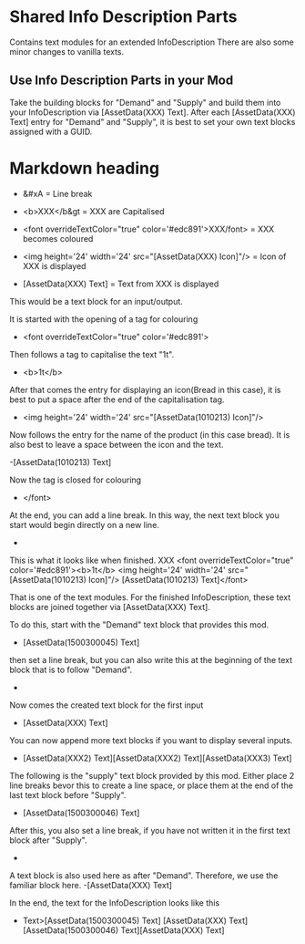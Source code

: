 # Shared Info Description Parts

Contains text modules for an extended InfoDescription
There are also some minor changes to vanilla texts.


## Use Info Description Parts in your Mod

Take the building blocks for "Demand" and "Supply" and build them into your InfoDescription via [AssetData(XXX) Text].
After each [AssetData(XXX) Text] entry for "Demand" and "Supply", it is best to set your own text blocks assigned with a GUID.

# Markdown heading

- &#xD;&#xA = Line break

- &lt;b&gt;XXX&lt;/b&gt = XXX are Capitalised 

- &lt;font overrideTextColor="true" color='#edc891'&gt;XXX/font&gt; = XXX becomes coloured

- &lt;img height='24' width='24' src="[AssetData(XXX) Icon]"/&gt; = Icon of XXX is displayed

- [AssetData(XXX) Text] = Text from XXX is displayed


This would be a text block for an input/output.

It is started with the opening of a tag for colouring  

- <Text>&lt;font overrideTextColor="true" color='#edc891'&gt;

Then follows a tag to capitalise the text "1t".

- &lt;b&gt;1t&lt;/b&gt; 

After that comes the entry for displaying an icon(Bread in this case), it is best to put a space after the end of the capitalisation tag.

- &lt;img height='24' width='24' src="[AssetData(1010213) Icon]"/&gt;

Now follows the entry for the name of the product (in this case bread). It is also best to leave a space between the icon and the text.

-[AssetData(1010213) Text]

Now the tag is closed for colouring

- &lt;/font&gt;

At the end, you can add a line break. In this way, the next text block you start would begin directly on a new line.

- &#xD;&#xA;

This is what it looks like when finished.
    <Text>
      <GUID>XXX</GUID>
      <Text>&lt;font overrideTextColor="true" color='#edc891'&gt;&lt;b&gt;1t&lt;/b&gt; &lt;img height='24' width='24' src="[AssetData(1010213) Icon]"/&gt; [AssetData(1010213) Text]&lt;/font&gt;&#xD;&#xA;</Text>
    </Text>

That is one of the text modules.
For the finished InfoDescription, these text blocks are joined together via [AssetData(XXX) Text].

To do this, start with the "Demand" text block that provides this mod.

- <Text>[AssetData(1500300045) Text]

then set a line break, but you can also write this at the beginning of the text block that is to follow "Demand".

- &#xD;&#xA;

Now comes the created text block for the first input

- [AssetData(XXX) Text]

You can now append more text blocks if you want to display several inputs.

- [AssetData(XXX2) Text][AssetData(XXX2) Text][AssetData(XXX3) Text]

The following is the "supply" text block provided by this mod. Either place 2 line breaks bevor this to create a line space, or place them at the end of the last text block before "Supply".

- &#xD;&#xA;&#xD;&#xA;[AssetData(1500300046) Text]

After this, you also set a line break, if you have not written it in the first text block after "Supply".

- &#xD;&#xA;

A text block is also used here as after "Demand". Therefore, we use the familiar block here.
-[AssetData(XXX) Text]

In the end, the text for the InfoDescription looks like this

- Text>[AssetData(1500300045) Text]&#xD;&#xA;[AssetData(XXX) Text]&#xD;&#xA;&#xD;&#xA;[AssetData(1500300046) Text][AssetData(XXX) Text]